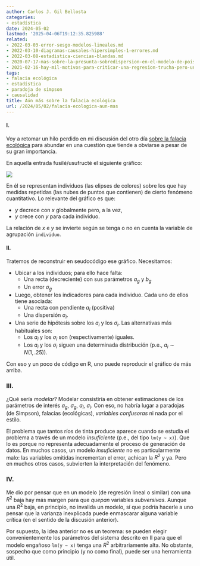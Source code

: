 ```yaml
---
author: Carlos J. Gil Bellosta
categories:
- estadística
date: 2024-05-02
lastmod: '2025-04-06T19:12:35.825988'
related:
- 2022-03-03-error-sesgo-modelos-lineales.md
- 2022-03-10-diagramas-causales-hipersimples-1-errores.md
- 2022-03-08-estadistica-ciencias-blandas.md
- 2020-07-17-mas-sobre-la-presunta-sobredispersion-en-el-modelo-de-poisson.md
- 2021-02-16-hay-mil-motivos-para-criticar-una-regresion-trucha-pero-una-rc2b2-baja-no-es-uno-de-ellos.md
tags:
- falacia ecológica
- estadística
- paradoja de simpson
- causalidad
title: Aún más sobre la falacia ecológica
url: /2024/05/02/falacia-ecologica-aun-mas
---
```


#### I.

Voy a retomar un hilo perdido en mi discusión del otro día
[sobre la falacia ecológica](/2024/4/30/falacia-ecologica/)
para abundar en una cuestión que tiende a obviarse a pesar de su gran importancia.

En aquella entrada fusilé/usufructé el siguiente gráfico:

![](/wp-uploads/2024/falacia-ecologica.png#center)

En él se representan individuos (las elipses de colores) sobre los que hay medidas repetidas (las nubes de puntos que contienen) de cierto fenómeno cuantitativo. Lo relevante del gráfico es que:
- $y$ decrece con $x$ globalmente pero, a la vez,
- $y$ crece con $y$ para cada individuo.

La relación de $x$ e $y$ se invierte según se tenga o no en cuenta la variable de agrupación `individuo`.


#### II.

Tratemos de reconstruir en seudocódigo ese gráfico. Necesitamos:

- Ubicar a los individuos; para ello hace falta:
    - Una recta (decreciente) con sus parámetros $a_g$ y $b_g$
    - Un error $\sigma_g$
- Luego, obtener los indicadores para cada individuo. Cada uno de ellos tiene asociada:
    - Una recta con pendiente $a_i$ (positiva)
    - Una dispersión $\sigma_i$.
- Una serie de hipótesis sobre los $a_i$ y los $\sigma_i$. Las alternativas más habituales son:
    - Los $a_i$ y los $\sigma_i$ son (respectivamente) iguales.
    - Los $a_i$ y los $\sigma_i$ siguen una determinada distribución (p.e., $a_i \sim N(1, .25)$).

Con eso y un poco de código en R, uno puede reproducir el gráfico de más arriba.


### III.

¿Qué sería _modelar_? Modelar consistiría en obtener estimaciones de los parámetros de interés $a_g$, $\sigma_g$, $a_i$, $\sigma_i$. Con eso, no habría lugar a paradojas (de Simpson), falacias (ecológicas), _variables confusoras_ ni nada por el estilo.

El problema que tantos ríos de tinta produce aparece cuando se estudia el problema a través de un modelo _insuficiente_ (p.e., del tipo `lm(y ~ x)`). Que lo es porque no representa adecuadamente el proceso de generación de datos. En muchos casos, un modelo _insuficiente_ no es particularmente malo: las variables omitidas incrementan el error, achican la $R^2$ y ya. Pero en muchos otros casos, subvierten la interpretación del fenómeno.


### IV.

Me dio por pensar que en un modelo (de regresión lineal o similar) con una $R^2$ baja hay más margen para que _quepan_ variables _subversivas_. Aunque una $R^2$ baja, en principio, no invalida un modelo, sí que podría hacerle a uno pensar que la varianza inexplicada puede enmascarar alguna variable crítica (en el sentido de la discusión anterior).

Por supuesto, la idea anterior no es un teorema: se pueden elegir convenientemente los parámetros del sistema descrito en II para que el modelo engañoso `lm(y ~ x)` tenga una $R^2$ arbitrariamente alta. No obstante, sospecho que como principio (y no como final), puede ser una  herramienta útil.